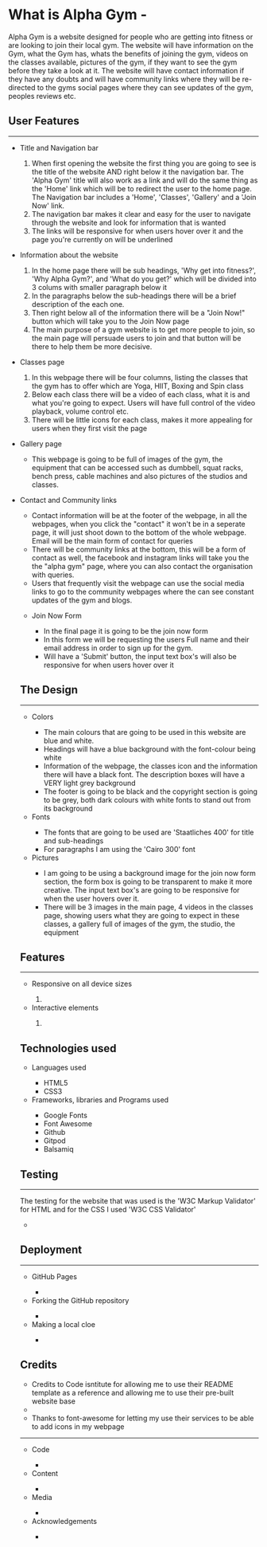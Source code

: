<h1>What is Alpha Gym -</h1>
<p>Alpha Gym is a website designed for people who are getting into fitness or are looking to join their local gym. The website will have information on the Gym, what the Gym has, whats the benefits of joining the gym, videos on the classes available, pictures of the gym, if they want to see the gym before they take a look at it. The website will have contact information if they have any doubts and will have community links where they will be re-directed to the gyms social pages where they can see updates of the gym, peoples reviews etc.</p>

<h2>User Features</h2>
<hr>
<ul>
    <li>Title and Navigation bar</li>
        <ol>
            <li>When first opening the website the first thing you are going to see is the title of the website AND right below it the navigation bar. The 'Alpha Gym' title will also work as a link and will do the same thing as the 'Home' link which will be to redirect the user to the home page. The Navigation bar includes a 'Home', 'Classes', 'Gallery' and a 'Join Now' link.</li>
            <li>The navigation bar makes it clear and easy for the user to navigate through the website and look for information that is wanted</li>
            <li>The links will be responsive for when users hover over it and the page you're currently on will be underlined</li>
        </ol>
</ul>
<!-- Add image of the title and the navigation bar -->
<ul>
    <li>Information about the website</li>
        <ol>
            <li>In the home page there will be sub headings, 'Why get into fitness?', 'Why Alpha Gym?', and 'What do you get?' which will be divided into 3 colums with smaller paragraph below it</li>
            <li>In the paragraphs below the sub-headings there will be a brief description of the each one.</li>
            <li> Then right below all of the information there will be a "Join Now!" button which will take you to the Join Now page</li>
            <li>The main purpose of a gym website is to get more people to join, so the main page will persuade users to join and that button will be there to help them be more decisive.</li>
        </ol>
</ul>
<!-- Add Image of main page-->
<ul>
    <li>Classes page</li>
        <ol>
            <li>In this webpage there will be four columns, listing the classes that the gym has to offer which are Yoga, HIIT, Boxing and Spin class</li>
            <li>Below each class there will be a video of each class, what it is and what you're going to expect. Users will have full control of the video playback, volume control etc.</li>
            <li>There will be little icons for each class, makes it more appealing for users when they first visit the page</li>
        </ol>
</ul>
<!-- Add screenshot of classes page-->
<ul>
    <li>Gallery page</li>
        <ul>
            <li>This webpage is going to be full of images of the gym, the equipment that can be accessed such as dumbbell, squat racks, bench press, cable machines and also pictures of the studios and classes.</li>
        </ul>
</ul>
<!--add screenshot of the gallery page-->
<ul>
    <li>Contact and Community links</li>
        <ul>
            <li>Contact information will be at the footer of the webpage, in all the webpages, when you click the "contact" it won't be in a seperate page, it will just shoot down to the bottom of the whole webpage. Email will be the main form of contact for queries</li>
            <li>There will be community links at the bottom, this will be a form of contact as well, the facebook and instagram links will take you the the "alpha gym" page, where you can also contact the organisation with queries.</li>
            <li>Users that frequently visit the webpage can use the social media links to go to the community webpages where the can see constant updates of the gym and blogs.</li>
        </l>
</ul>
<!--add screenshots of the community links and contact-->
<ul>
    <li>Join Now Form</li>
        <ul>
            <li>In the final page it is going to be the join now form</li>
            <li>In this form we will be requesting the users Full name and their email address in order to sign up for the gym.</li>
            <li>Will have a 'Submit' button, the input text box's will also be responsive for when users hover over it</li>
        </ul>
</ul>
<!--add screenshots of the joining form-->
<h2>The Design</h2>
<hr>
<ul>
    <li>Colors</li>
        <ul>
            <li>The main colours that are going to be used in this website are blue and white.</li>
            <li>Headings will have a blue background with the font-colour being white</li>
            <li>Information of the webpage, the classes icon and the information there will have a black font. The description boxes will have a VERY light grey background</li>
            <li>The footer is going to be black and the copyright section is going to be grey, both dark colours with white fonts to stand out from its background</li>
        </ul>
    <li>Fonts</li>
        <ul>
            <li>The fonts that are going to be used are 'Staatliches 400' for title and sub-headings</li>
            <li>For paragraphs I am using the 'Cairo 300' font</li>
        </ul>
    <li>Pictures</li>
        <ul>
            <li>I am going to be using a background image for the join now form section, the form box is going to be transparent to make it more creative. The input text box's are going to be responsive for when the user hovers over it.</li>
            <li>There will be 3 images in the main page, 4 videos in the classes page, showing users what they are going to expect in these classes, a gallery full of images of the gym, the studio, the equipment</li>
        </ul>
</ul>

<h2>Features</h2>
<hr>
<ul>
    <li>Responsive on all device sizes</li>
        <ol>
            <li></li>
        </ol>
    <li>Interactive elements</li>
        <ol>
            <li></li>
        </ol>
</ul>

<h2>Technologies used</h2>
<ul>
    <li>Languages used</li>
        <ul>
            <li>HTML5</li>
            <li>CSS3</li>
        </ul>
    <li>Frameworks, libraries and Programs used</li>
        <ul>
            <li>Google Fonts</li>
            <li>Font Awesome</li>
            <li>Github</li>
            <li>Gitpod</li>
            <li>Balsamiq</li>
        </ul>
</ul>

<h2>Testing</h2>
<hr>
<p>The testing for the website that was used is the 'W3C Markup Validator' for HTML and for the CSS I used 'W3C CSS Validator'</p>
<!-- Input here cropped image of the results -->
<ul>
    <li></li>
</ul>

<h2>Deployment</h2>
<hr>
<ul>
    <li>GitHub Pages</li>
        <ul>
            <li></li>
        </ul>
    <li>Forking the GitHub repository</li>
        <ul>
            <li></li>
        </ul>
    <li>Making a local cloe</li>
        <ul>
            <li></li>
        </ul>
</ul>
<h2>Credits</h2>
<ul>
    <li>Credits to Code isntitute for allowing me to use their README template as a reference and allowing me to use their pre-built website base<li>
    <li>Thanks to font-awesome for letting my use their services to be able to add icons in my webpage</li>
</ul>
<hr>
<ul>
    <li>Code</li>
        <ul>
            <li></li>
        </ul>
    <li>Content</li>
        <ul>
            <li></li>
        </ul>
    <li>Media</li>
        <ul>
            <li></li>
        </ul>
    <li>Acknowledgements</li>
        <ul>
            <li></li>
        </ul>
</ul>